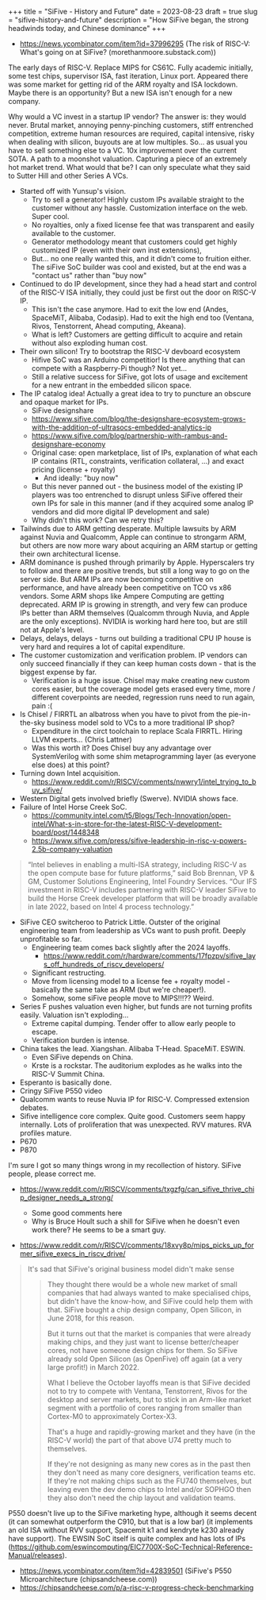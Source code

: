 +++
title = "SiFive - History and Future"
date = 2023-08-23
draft = true
slug = "sifive-history-and-future"
description = "How SiFive began, the strong headwinds today, and Chinese dominance"
+++

- https://news.ycombinator.com/item?id=37996295 (The risk of RISC-V: What's going on at SiFive? (morethanmoore.substack.com))

The early days of RISC-V. Replace MIPS for CS61C.
Fully academic initially, some test chips, supervisor ISA, fast iteration, Linux port.
Appeared there was some market for getting rid of the ARM royalty and ISA lockdown.
Maybe there is an opportunity? But a new ISA isn't enough for a new company.

Why would a VC invest in a startup IP vendor?
The answer is: they would never.
Brutal market, annoying penny-pinching customers, stiff entrenched competition, extreme human resources are required, capital intensive, risky when dealing with silicon, buyouts are at low multiples.
So... as usual you have to sell something else to a VC. 10x improvement over the current SOTA. A path to a moonshot valuation. Capturing a piece of an extremely hot market trend.
What would that be? I can only speculate what they said to Sutter Hill and other Series A VCs.

- Started off with Yunsup's vision.
  - Try to sell a generator! Highly custom IPs available straight to the customer without any hassle. Customization interface on the web. Super cool.
  - No royalties, only a fixed license fee that was transparent and easily available to the customer.
  - Generator methodology meant that customers could get highly customized IP (even with their own inst extensions),
  - But... no one really wanted this, and it didn't come to fruition either. The siFive SoC builder was cool and existed, but at the end was a "contact us" rather than "buy now"
- Continued to do IP development, since they had a head start and control of the RISC-V ISA initially, they could just be first out the door on RISC-V IP.
  - This isn't the case anymore. Had to exit the low end (Andes, SpaceMiT, Alibaba, Codasip). Had to exit the high end too (Ventana, Rivos, Tenstorrent, Ahead computing, Akeana).
  - What is left? Customers are getting difficult to acquire and retain without also exploding human cost.
- Their own silicon! Try to bootstrap the RISC-V devboard ecosystem
  - Hifive SoC was an Arduino competitior! Is there anything that can compete with a Raspberry-Pi though? Not yet...
  - Still a relative success for SiFive, got lots of usage and excitement for a new entrant in the embedded silicon space.
- The IP catalog idea! Actually a great idea to try to puncture an obscure and opaque market for IPs.
  - SiFive designshare
  - https://www.sifive.com/blog/the-designshare-ecosystem-grows-with-the-addition-of-ultrasocs-embedded-analytics-ip
  - https://www.sifive.com/blog/partnership-with-rambus-and-designshare-economy
  - Original case: open marketplace, list of IPs, explanation of what each IP contains (RTL, constraints, verification collateral, ...) and exact pricing (license + royalty)
    - And ideally: "buy now"
  - But this never panned out - the business model of the existing IP players was too entrenched to disrupt unless SiFive offered their own IPs for sale in this manner (and if they acquired some analog IP vendors and did more digital IP development and sale)
  - Why didn't this work? Can we retry this?
- Tailwinds due to ARM getting desperate. Multiple lawsuits by ARM against Nuvia and Qualcomm, Apple can continue to strongarm ARM, but others are now more wary about acquiring an ARM startup or getting their own architectural license.
- ARM dominance is pushed through primarily by Apple. Hyperscalers try to follow and there are positive trends, but still a long way to go on the server side. But ARM IPs are now becoming competitive on performance, and have already been competitive on TCO vs x86 vendors. Some ARM shops like Ampere Computing are getting deprecated. ARM IP is growing in strength, and very few can produce IPs better than ARM themselves (Qualcomm through Nuvia, and Apple are the only exceptions). NVIDIA is working hard here too, but are still not at Apple's level.
- Delays, delays, delays - turns out building a traditional CPU IP house is very hard and requires a lot of capital expenditure.
- The customer customization and verification problem. IP vendors can only succeed financially if they can keep human costs down - that is the biggest expense by far.
  - Verification is a huge issue. Chisel may make creating new custom cores easier, but the coverage model gets erased every time, more / different coverpoints are needed, regression runs need to run again, pain :(
- Is Chisel / FIRRTL an albatross when you have to pivot from the pie-in-the-sky business model sold to VCs to a more traditional IP shop?
  - Expenditure in the circt toolchain to replace Scala FIRRTL. Hiring LLVM experts... (Chris Lattner)
  - Was this worth it? Does Chisel buy any advantage over SystemVerilog with some shim metaprogramming layer (as everyone else does) at this point?
- Turning down Intel acquisition.
  - https://www.reddit.com/r/RISCV/comments/nwwry1/intel_trying_to_buy_sifive/
- Western Digital gets involved briefly (Swerve). NVIDIA shows face.
- Failure of Intel Horse Creek SoC.
  - https://community.intel.com/t5/Blogs/Tech-Innovation/open-intel/What-s-in-store-for-the-latest-RISC-V-development-board/post/1448348
  - https://www.sifive.com/press/sifive-leadership-in-risc-v-powers-2.5b-company-valuation

> “Intel believes in enabling a multi-ISA strategy, including RISC-V as the open compute base for future platforms,” said Bob Brennan, VP & GM, Customer Solutions Engineering, Intel Foundry Services. “Our IFS investment in RISC-V includes partnering with RISC-V leader SiFive to build the Horse Creek developer platform that will be broadly available in late 2022, based on Intel 4 process technology.”

- SiFive CEO switcheroo to Patrick Little. Outster of the original engineering team from leadership as VCs want to push profit. Deeply unprofitable so far.
  - Engineering team comes back slightly after the 2024 layoffs.
    - https://www.reddit.com/r/hardware/comments/17fpzpv/sifive_lays_off_hundreds_of_riscv_developers/
  - Significant restructing.
  - Move from licensing model to a license fee + royalty model - basically the same take as ARM (but we're cheaper!).
  - Somehow, some siFive people move to MIPS!!!?? Weird.
- Series F pushes valuation even higher, but funds are not turning profits easily. Valuation isn't exploding...
  - Extreme capital dumping. Tender offer to allow early people to escape.
  - Verification burden is intense.
- China takes the lead. Xiangshan. Alibaba T-Head. SpaceMiT. ESWIN.
  - Even SiFive depends on China.
  - Krste is a rockstar. The auditorium explodes as he walks into the RISC-V Summit China.
- Esperanto is basically done.
- Cringy SiFive P550 video
- Qualcomm wants to reuse Nuvia IP for RISC-V. Compressed extension debates.
- Sifive intelligence core complex. Quite good. Customers seem happy internally. Lots of proliferation that was unexpected. RVV matures. RVA profiles mature.
- P670
- P870

I'm sure I got so many things wrong in my recollection of history. SiFive people, please correct me.

- https://www.reddit.com/r/RISCV/comments/txgzfg/can_sifive_thrive_chip_designer_needs_a_strong/
  - Some good comments here
  - Why is Bruce Hoult such a shill for SiFive when he doesn't even work there? He seems to be a smart guy.

- https://www.reddit.com/r/RISCV/comments/18xvy8p/mips_picks_up_former_sifive_execs_in_riscv_drive/

> It's sad that SiFive's original business model didn't make sense
>
> > They thought there would be a whole new market of small companies that had always wanted to make specialised chips, but didn't have the know-how, and SiFive could help them with that. SiFive bought a chip design company, Open Silicon, in June 2018, for this reason.
> >
> > But it turns out that the market is companies that were already making chips, and they just want to license better/cheaper cores, not have someone design chips for them. So SiFive already sold Open Silicon (as OpenFive) off again (at a very large profit!) in March 2022.
> >
> > What I believe the October layoffs mean is that SiFive decided not to try to compete with Ventana, Tenstorrent, Rivos for the desktop and server markets, but to stick in an Arm-like market segment with a portfolio of cores ranging from smaller than Cortex-M0 to approximately Cortex-X3.
> >
> > That's a huge and rapidly-growing market and they have (in the RISC-V world) the part of that above U74 pretty much to themselves.
> >
> > If they're not designing as many new cores as in the past then they don't need as many core designers, verification teams etc. If they're not making chips such as the FU740 themselves, but leaving even the dev demo chips to Intel and/or SOPHGO then they also don't need the chip layout and validation teams.

P550 doesn't live up to the SiFive marketing hype, although it seems decent (it can somewhat outperform the C910, but that is a low bar) (it implements an old ISA without RVV support, Spacemit k1 and kendryte k230 already have support). The EWSIN SoC itself is quite complex and has lots of IPs (https://github.com/eswincomputing/EIC7700X-SoC-Technical-Reference-Manual/releases).

- https://news.ycombinator.com/item?id=42839501 (SiFive's P550 Microarchitecture (chipsandcheese.com))
- https://chipsandcheese.com/p/a-risc-v-progress-check-benchmarking
